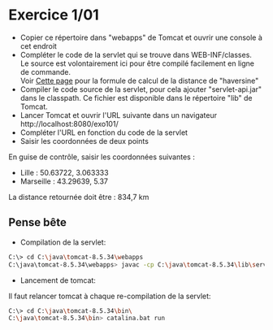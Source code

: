 # Exercice 1/01

- Copier ce répertoire dans "webapps" de Tomcat et ouvrir une console à cet endroit
- Compléter le code de la servlet qui se trouve dans WEB-INF/classes.  
  Le source est volontairement ici pour être compilé facilement en ligne de commande.  
  Voir [Cette page](http://www.movable-type.co.uk/scripts/latlong.html) pour la formule de calcul de la distance de "haversine"
- Compiler le code source de la servlet,
  pour cela ajouter "servlet-api.jar" dans le classpath.
  Ce fichier est disponible dans le répertoire "lib" de Tomcat.
- Lancer Tomcat et ouvrir l'URL suivante dans un navigateur http://localhost:8080/exo101/
- Compléter l'URL en fonction du code de la servlet
- Saisir les coordonnées de deux points

En guise de contrôle, saisir les coordonnées suivantes :

- Lille : 50.63722, 3.063333
- Marseille : 43.29639, 5.37

La distance retournée doit être : 834,7 km

## Pense bête

- Compilation de la servlet:

```bash
C:\> cd C:\java\tomcat-8.5.34\webapps
C:\java\tomcat-8.5.34\webapps> javac -cp C:\java\tomcat-8.5.34\lib\servlet-api.jar exo101\WEB-INF\classes\MyServlet.java
```

- Lancement de tomcat:

Il faut relancer tomcat à chaque re-compilation de la servlet:

```bash
C:\> cd C:\java\tomcat-8.5.34\bin\
C:\java\tomcat-8.5.34\bin> catalina.bat run
```

